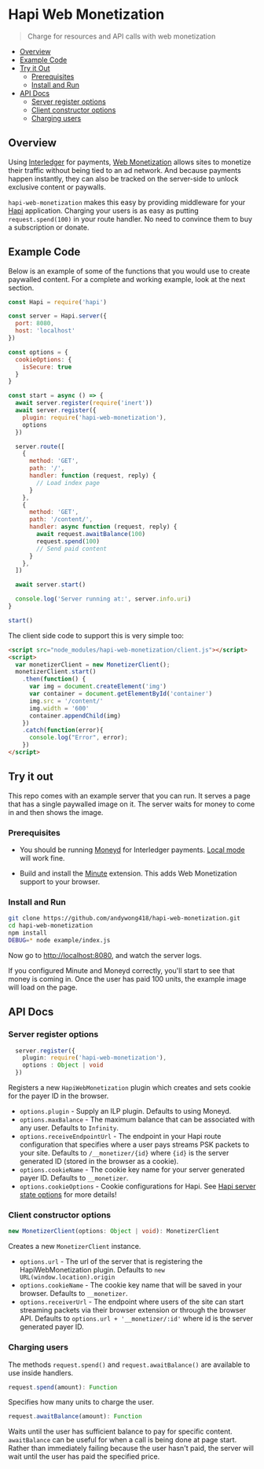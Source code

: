 # Hapi Web Monetization
> Charge for resources and API calls with web monetization

- [Overview](#overview)
- [Example Code](#example-code)
- [Try it Out](#try-it-out)
  - [Prerequisites](#prerequisites)
  - [Install and Run](#install-and-run)
- [API Docs](#api-docs)
  - [Server register options](#server-register-options)
  - [Client constructor options](#client-constructor-options)
  - [Charging users](#charging-users)

## Overview

Using [Interledger](https://interledger.org) for payments, [Web
Monetization](https://github.com/interledger/rfcs/blob/master/0028-web-monetization/0028-web-monetization.md#web-monetization)
allows sites to monetize their traffic without being tied to an ad network. And
because payments happen instantly, they can also be tracked on the server-side
to unlock exclusive content or paywalls.

`hapi-web-monetization` makes this easy by providing middleware for your
[Hapi](https://hapijs.com/) application. Charging your users is as easy as putting
`request.spend(100)` in your route handler. No need to convince them to
buy a subscription or donate.

## Example Code

Below is an example of some of the functions that you would use to create
paywalled content. For a complete and working example, look at the next
section.

```js
const Hapi = require('hapi')

const server = Hapi.server({
  port: 8080,
  host: 'localhost'
})

const options = {
  cookieOptions: {
    isSecure: true
  }
}

const start = async () => {
  await server.register(require('inert'))
  await server.register({
    plugin: require('hapi-web-monetization'),
    options
  })

  server.route([
    {
      method: 'GET',
      path: '/',
      handler: function (request, reply) {
        // Load index page
      }
    },
    {
      method: 'GET',
      path: '/content/',
      handler: async function (request, reply) {
        await request.awaitBalance(100)
        request.spend(100)
        // Send paid content
      }
    },
  ])

  await server.start()

  console.log('Server running at:', server.info.uri)
}

start()

```

The client side code to support this is very simple too:

```html
<script src="node_modules/hapi-web-monetization/client.js"></script>
<script>
  var monetizerClient = new MonetizerClient();
  monetizerClient.start()
    .then(function() {
      var img = document.createElement('img')
      var container = document.getElementById('container')
      img.src = '/content/'
      img.width = '600'
      container.appendChild(img)
    })
    .catch(function(error){
      console.log("Error", error);
    })
</script>
```

## Try it out

This repo comes with an example server that you can run. It serves a page that has a single paywalled image on it.
The server waits for money to come in and then shows the image.

### Prerequisites

- You should be running [Moneyd](https://github.com/interledgerjs/moneyd-xrp)
  for Interledger payments. [Local
  mode](https://github.com/interledgerjs/moneyd-xrp#local-test-network) will work
  fine.

- Build and install the [Minute](https://github.com/sharafian/minute)
  extension. This adds Web Monetization support to your browser.

### Install and Run

```sh
git clone https://github.com/andywong418/hapi-web-monetization.git
cd hapi-web-monetization
npm install
DEBUG=* node example/index.js
```

Now go to [http://localhost:8080](http://localhost:8080), and watch the server
logs.

If you configured Minute and Moneyd correctly, you'll start to see that money
is coming in. Once the user has paid 100 units, the example image will load on
the page.

## API Docs
### Server register options

```ts
  server.register({
    plugin: require('hapi-web-monetization'),
    options : Object | void
  })
```

Registers a new `HapiWebMonetization` plugin which creates and sets cookie for the payer ID in the browser.
- `options.plugin` - Supply an ILP plugin. Defaults to using Moneyd.
- `options.maxBalance` - The maximum balance that can be associated with any user. Defaults to `Infinity`.
- `options.receiveEndpointUrl` - The endpoint in your Hapi route configuration that specifies where a user pays streams PSK packets to your site. Defaults to `/__monetizer/{id}` where `{id}` is the server generated ID (stored in the browser as a cookie).
- `options.cookieName` - The cookie key name for your server generated payer ID. Defaults to `__monetizer`.
- `options.cookieOptions` - Cookie configurations for Hapi. See [Hapi server state options](https://hapijs.com/api#-serverstatename-options) for more details!

### Client constructor options

```ts
new MonetizerClient(options: Object | void): MonetizerClient
```
Creates a new `MonetizerClient` instance.

- `options.url` - The url of the server that is registering the HapiWebMonetization plugin. Defaults to `new URL(window.location).origin`
- `options.cookieName` - The cookie key name that will be saved in your browser. Defaults to `__monetizer`.
- `options.receiverUrl` - The endpoint where users of the site can start streaming packets via their browser extension or through the browser API. Defaults to `options.url + '__monetizer/:id'` where id is the server generated payer ID.

### Charging users

The methods `request.spend()` and `request.awaitBalance()` are available to use inside handlers.

```ts
request.spend(amount): Function
```
Specifies how many units to charge the user.

```ts
request.awaitBalance(amount): Function
```
Waits until the user has sufficient balance to pay for specific content.
`awaitBalance` can be useful for when a call is being done at page start.
Rather than immediately failing because the user hasn't paid, the server will
wait until the user has paid the specified price.
